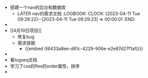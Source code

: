 - 搭建一个nav的后台和数据库
	- LATER nav的需求文档
	  :LOGBOOK:
	  CLOCK: [2023-04-11 Tue 09:29:22]--[2023-04-11 Tue 09:29:23] =>  00:00:01
	  :END:
-
- [[4月10日项目]]
	- 修复bug
	- 需求排期
		- {{embed ((6433a8ee-d61c-4229-906e-e2e87d27f1af))}}
-
- 看logseq文档
- 学习了css的flex的order属性，排序
-